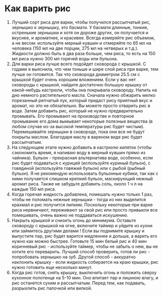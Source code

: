 #  Как варить рис 
1. Лучший сорт риса для варки, чтобы получился рассыпчатый рис, зернышко к зернышку, это басмати. У басмати длинные, тонкие, остренькие зернышки и хотя он дороже других, он получается и вкуснее, и ароматнее, и красивее. Всегда измеряйте рис объемом, а не весом: используйте мерный кувшин и отмеряйте по 65 мл на человека (150 мл на две порции, 275 мл на четверых и т.д.). Жидкости должно быть в два раза больше, чем риса, то есть на 150 мл риса нужно 300 мл горячей воды или бульона.
2. Для варки риса лучше всего подойдет сковорода с крышкой. С годами я выяснила, что чем тоньше и шире слой риса при варке, тем лучше он готовится. Так что сковорода диаметром 25.5 см с крышкой будет очень хорошим вложением. Если у вас нет сковороды с крышкой, найдите достаточно большую крышку от какой-нибудь кастрюли, чтобы она покрывала сковороду. Налить на дно немного растительного масла. Сначала нужно обжарить мелко порезанный репчатый лук, который придаст рису приятный вкус и аромат, но это не обязательно. Вы можете просто отварить рис в воде. Затем добавить рис, который не нужно предварительно промывать. Его промывают на производстве и повторное промывание его дома вымывает некоторые полезные вещества (в любом случае из-за высокой температуры рис будет чистым). Перемешивайте зернышки в сковороде, пока они все не будут покрыты маслом. Благодаря маслу в вареном виде рис будет рассыпчатым.
3. На следующем этапе нужно добавить в кастрюлю кипяток (чтобы сэкономить время, я наливаю воду в мерный кувшин прямо из чайника). Бульон - прекрасная альтернатива воде, особенно, если рис будет подаваться с курицей (используйте куриный бульон), с говядиной (используйте говяжий бульон) или с рыбой (рыбный бульон). Я не рекомендую использовать бульонные кубики, так как с ними получается слишком крепкий бульон, маскирующий нежный аромат риса. Также не забудьте добавить соль, около 1 ч л на каждые 150 мл риса.
4. Когда горячая жидкость добавлена, помешать нужно только 1 раз, чтобы не поломать нежные зернышки - тогда из них выделится крахмал и рис получится липким. Поскольку некоторые при варке риса нервничают, переживают за свой рис или просто привыкли все помешивать, очень важно не поддаваться искушению.
5. Накрыть крышкой и снизить огонь до минимума. Оставьте сковороду с крышкой на огне, включите таймер и уйдите из кухни или займитесь другими делами ! Если вы поднимите крышку и выпустите пар, рис будет варится медленнее и дольше, а варить его нужно как можно быстрее. Готовьте 15 мин белый рис и 40 мин коричневый рис - используйте таймер, чтобы не забыть о нем, вы не хотите его переварить. Лучший способ проверить, готов ли рис - попробовать зернышко на зуб. Другой способ - аккуратно наклонить крышку - если жидкость собирается на краю крышки, рис нужно готовить еще несколько минут.
6. Когда рис готов, снять крышку, выключить огонь и положить сверху кухонное полотенце на 5-10 мин. Оно впитает пар и лишнюю влагу, и рис останется сухим и рассыпчатым. Перед тем, как подавать, разрыхлить рис палочкой или вилкой.
